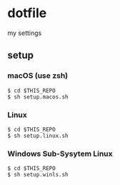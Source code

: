 # dotfile  

my settings

## setup
### macOS (use zsh)

    $ cd $THIS_REPO
    $ sh setup.macos.sh

### Linux

    $ cd $THIS_REPO
    $ sh setup.linux.sh

### Windows Sub-Sysytem Linux

    $ cd $THIS_REPO
    $ sh setup.winls.sh
